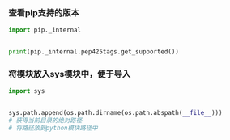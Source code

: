 ### 查看pip支持的版本

```python
import pip._internal


print(pip._internal.pep425tags.get_supported())
```

### 将模块放入sys模块中，便于导入

```python
import sys


sys.path.append(os.path.dirname(os.path.abspath(__file__))) 
# 获得当前目录的绝对路径
# 将路径放到python模块路径中
```

